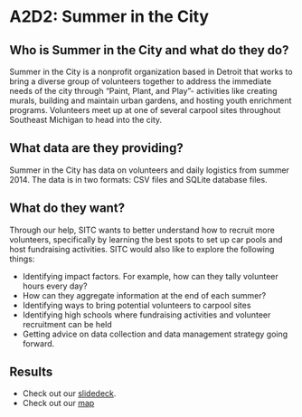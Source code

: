 # A2D2: Summer in the City


## Who is Summer in the City and what do they do?

Summer in the City is a nonprofit organization based in Detroit that works to bring a diverse group of volunteers together to address the immediate needs of the city through “Paint, Plant, and Play”- activities like creating murals, building and maintain urban gardens, and hosting youth enrichment programs. Volunteers meet up at one of several carpool sites throughout Southeast Michigan to head into the city.

## What data are they providing?

Summer in the City has data on volunteers and daily logistics from summer 2014. The data is in two formats: CSV files and SQLite database files.

## What do they want?

Through our help, SITC wants to better understand how to recruit more volunteers, specifically by learning the best spots to set up car pools and host fundraising activities. SITC would also like to explore the following things:

- Identifying impact factors. For example, how can they tally volunteer hours every day?
- How can they aggregate information at the end of each summer?
- Identifying ways to bring potential volunteers to carpool sites
- Identifying high schools where fundraising activities and volunteer recruitment can be held
- Getting advice on data collection and data management strategy going forward. 

## Results

- Check out our [slidedeck](https://docs.google.com/presentation/d/1Npfintn1o1iW0mA8r_bVPrwgXb1fFajUFhYkRwk_yJ8/edit?usp=sharing).
- Check out our [map](stevenhoelscher.me/2014/11/16/summer-in-the-city/)
